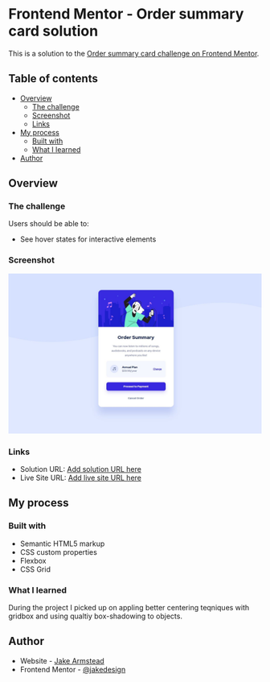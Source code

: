 # Frontend Mentor - Order summary card solution

This is a solution to the [Order summary card challenge on Frontend Mentor](https://www.frontendmentor.io/challenges/order-summary-component-QlPmajDUj). 

## Table of contents

- [Overview](#overview)
  - [The challenge](#the-challenge)
  - [Screenshot](#screenshot)
  - [Links](#links)
- [My process](#my-process)
  - [Built with](#built-with)
  - [What I learned](#what-i-learned)
- [Author](#author)

## Overview

### The challenge

Users should be able to:

- See hover states for interactive elements

### Screenshot

![](./images/ordersummary-screenshot.jpg)

### Links

- Solution URL: [Add solution URL here](https://github.com/jakedesign/order-summary)
- Live Site URL: [Add live site URL here](https://your-live-site-url.com)

## My process

### Built with

- Semantic HTML5 markup
- CSS custom properties
- Flexbox
- CSS Grid

### What I learned

During the project I picked up on appling better centering teqniques with gridbox and using qualtiy box-shadowing to objects. 

## Author

- Website - [Jake Armstead](https://jakedesign.io)
- Frontend Mentor - [@jakedesign](https://www.frontendmentor.io/profile/jakedesign)



